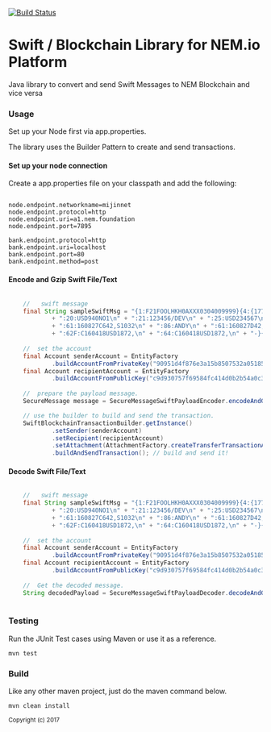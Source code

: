 [![Build Status](https://travis-ci.org/alvin-reyes/swift-blockchain-lib.svg?branch=master)](https://travis-ci.org/alvin-reyes/swift-blockchain-lib)

# Swift / Blockchain Library for NEM.io Platform

Java library to convert and send Swift Messages to NEM Blockchain and vice versa

<h3>Usage</h3>

Set up your Node first via app.properties.

The library uses the Builder Pattern to create and send transactions.

<h4>Set up your node connection</h4>
Create a app.properties file on your classpath and add the following:

```properties

node.endpoint.networkname=mijinnet
node.endpoint.protocol=http
node.endpoint.uri=a1.nem.foundation
node.endpoint.port=7895

bank.endpoint.protocol=http
bank.endpoint.uri=localhost
bank.endpoint.port=80
bank.endpoint.method=post

```

<h4>Encode and Gzip Swift File/Text</h4>

```java

	//	 swift message
	final String sampleSwiftMsg = "{1:F21FOOLHKH0AXXX0304009999}{4:{177:1608140809}{451:0}}{1:F01FOOLHKH0AXXX0304009999}{2:O9401609160814FOOLHKH0AXXX03040027341608141609N}{4:\n"
			+ ":20:USD940NO1\n" + ":21:123456/DEV\n" + ":25:USD234567\n" + ":28C:1/1\n" + ":60F:C160418USD672,\n"
			+ ":61:160827C642,S1032\n" + ":86:ANDY\n" + ":61:160827D42,S1032\n" + ":86:BANK CHARGES\n"
			+ ":62F:C160418USD1872,\n" + ":64:C160418USD1872,\n" + "-}{5:{CHK:0FEC1E4AEC53}{TNG:}}{S:{COP:S}}";
			
	//	set the account 
	final Account senderAccount = EntityFactory
			.buildAccountFromPrivateKey("90951d4f876e3a15b8507532a051857e933a87269bc0da7400d1604bedc93aec");
	final Account recipientAccount = EntityFactory
			.buildAccountFromPublicKey("c9d930757f69584fc414d0b2b54a0c3aa064996f9b13b70d32c89879724153c1");
	
	//	prepare the payload message.
	SecureMessage message = SecureMessageSwiftPayloadEncoder.encodeAndGzipCompress(senderAccount, recipientAccount, sampleSwiftMsg);

	// use the builder to build and send the transaction.
	SwiftBlockchainTransactionBuilder.getInstance()
			.setSender(senderAccount)
			.setRecipient(recipientAccount)
			.setAttachment(AttachmentFactory.createTransferTransactionAttachment(message))
			.buildAndSendTransaction(); // build and send it!
```

<h4>Decode Swift File/Text</h4>

```java

	//	 swift message
	final String sampleSwiftMsg = "{1:F21FOOLHKH0AXXX0304009999}{4:{177:1608140809}{451:0}}{1:F01FOOLHKH0AXXX0304009999}{2:O9401609160814FOOLHKH0AXXX03040027341608141609N}{4:\n"
			+ ":20:USD940NO1\n" + ":21:123456/DEV\n" + ":25:USD234567\n" + ":28C:1/1\n" + ":60F:C160418USD672,\n"
			+ ":61:160827C642,S1032\n" + ":86:ANDY\n" + ":61:160827D42,S1032\n" + ":86:BANK CHARGES\n"
			+ ":62F:C160418USD1872,\n" + ":64:C160418USD1872,\n" + "-}{5:{CHK:0FEC1E4AEC53}{TNG:}}{S:{COP:S}}";
			
	//	set the account 
	final Account senderAccount = EntityFactory
			.buildAccountFromPrivateKey("90951d4f876e3a15b8507532a051857e933a87269bc0da7400d1604bedc93aec");
	final Account recipientAccount = EntityFactory
			.buildAccountFromPublicKey("c9d930757f69584fc414d0b2b54a0c3aa064996f9b13b70d32c89879724153c1");
	
	//	Get the decoded message.
	String decodedPayload = SecureMessageSwiftPayloadDecoder.decodeAndGzipUncompress(senderKeyPair, recipientKeyPairPriv,sampleSwiftMsg);
	
```

<h3>Testing</h3>

Run the JUnit Test cases using Maven or use it as a reference.

	mvn test

<h3>Build</h3>

Like any other maven project, just do the maven command below.

    mvn clean install

<sub>Copyright (c) 2017</sub>
